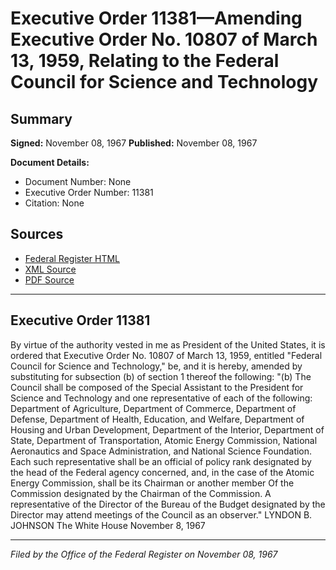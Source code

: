 # Executive Order 11381—Amending Executive Order No. 10807 of March 13, 1959, Relating to the Federal Council for Science and Technology

## Summary

**Signed:** November 08, 1967
**Published:** November 08, 1967

**Document Details:**
- Document Number: None
- Executive Order Number: 11381
- Citation: None

## Sources
- [Federal Register HTML](https://www.presidency.ucsb.edu/documents/executive-order-11381-amending-executive-order-no-10807-march-13-1959-relating-the-federal)
- [XML Source](None)
- [PDF Source](None)

---

## Executive Order 11381

By virtue of the authority vested in me as President of the United States, it is ordered that Executive Order No. 10807 of March 13, 1959, entitled "Federal Council for Science and Technology," be, and it is hereby, amended by substituting for subsection (b) of section 1 thereof the following:
"(b) The Council shall be composed of the Special Assistant to the President for Science and Technology and one representative of each of the following: Department of Agriculture, Department of Commerce, Department of Defense, Department of Health, Education, and Welfare, Department of Housing and Urban Development, Department of the Interior, Department of State, Department of Transportation, Atomic Energy Commission, National Aeronautics and Space Administration, and National Science Foundation. Each such representative shall be an official of policy rank designated by the head of the Federal agency concerned, and, in the case of the Atomic Energy Commission, shall be its Chairman or another member Of the Commission designated by the Chairman of the Commission. A representative of the Director of the Bureau of the Budget designated by the Director may attend meetings of the Council as an observer."
LYNDON B. JOHNSON
The White House
November 8, 1967

---

*Filed by the Office of the Federal Register on November 08, 1967*
